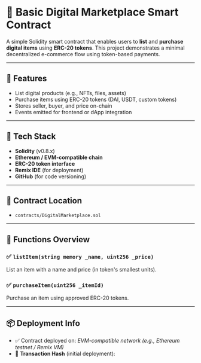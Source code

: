 # 🛒 Basic Digital Marketplace Smart Contract

A simple Solidity smart contract that enables users to **list** and **purchase digital items** using **ERC-20 tokens**. This project demonstrates a minimal decentralized e-commerce flow using token-based payments.

---

## 🚀 Features

- List digital products (e.g., NFTs, files, assets)
- Purchase items using ERC-20 tokens (DAI, USDT, custom tokens)
- Stores seller, buyer, and price on-chain
- Events emitted for frontend or dApp integration

---

## 🧠 Tech Stack

- **Solidity** (v0.8.x)
- **Ethereum / EVM-compatible chain**
- **ERC-20 token interface**
- **Remix IDE** (for deployment)
- **GitHub** (for code versioning)

---

## 📄 Contract Location

- `contracts/DigitalMarketplace.sol`

---

## 🔧 Functions Overview

### ✅ `listItem(string memory _name, uint256 _price)`
List an item with a name and price (in token's smallest units).

### ✅ `purchaseItem(uint256 _itemId)`
Purchase an item using approved ERC-20 tokens.

---

## 📦 Deployment Info

- ✅ Contract deployed on: *EVM-compatible network (e.g., Ethereum testnet / Remix VM)*
- 🧾 **Transaction Hash** (initial deployment):  
